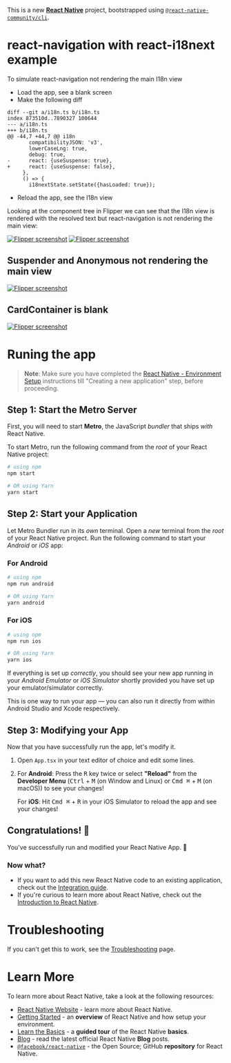 This is a new [**React Native**](https://reactnative.dev) project, bootstrapped using [`@react-native-community/cli`](https://github.com/react-native-community/cli).

# react-navigation with react-i18next example

To simulate react-navigation not rendering the main I18n view

- Load the app, see a blank screen
- Make the following diff

```
diff --git a/i18n.ts b/i18n.ts
index 873510d..7890327 100644
--- a/i18n.ts
+++ b/i18n.ts
@@ -44,7 +44,7 @@ i18n
       compatibilityJSON: 'v3',
       lowerCaseLng: true,
       debug: true,
-      react: {useSuspense: true},
+      react: {useSuspense: false},
     },
     () => {
       i18nextState.setState({hasLoaded: true});
```

- Reload the app, see the I18n view

Looking at the component tree in Flipper we can see that the I18n view is rendered with the resolved text but react-navigation is not rendering the main view:

[![Flipper screenshot](<./readme/image%20(2).png>)](<./readme/image%20(2).png>)
[![Flipper screenshot](<./readme/image%20(4).png>)](<./readme/image%20(4).png>)

## Suspender and Anonymous not rendering the main view

[![Flipper screenshot](<./readme/image%20(1).png>)](<./readme/image%20(1).png>)

## CardContainer is blank

[![Flipper screenshot](<./readme/image%20(3).png>)](<./readme/image%20(3).png>)

# Runing the app

> **Note**: Make sure you have completed the [React Native - Environment Setup](https://reactnative.dev/docs/environment-setup) instructions till "Creating a new application" step, before proceeding.

## Step 1: Start the Metro Server

First, you will need to start **Metro**, the JavaScript _bundler_ that ships _with_ React Native.

To start Metro, run the following command from the _root_ of your React Native project:

```bash
# using npm
npm start

# OR using Yarn
yarn start
```

## Step 2: Start your Application

Let Metro Bundler run in its _own_ terminal. Open a _new_ terminal from the _root_ of your React Native project. Run the following command to start your _Android_ or _iOS_ app:

### For Android

```bash
# using npm
npm run android

# OR using Yarn
yarn android
```

### For iOS

```bash
# using npm
npm run ios

# OR using Yarn
yarn ios
```

If everything is set up _correctly_, you should see your new app running in your _Android Emulator_ or _iOS Simulator_ shortly provided you have set up your emulator/simulator correctly.

This is one way to run your app — you can also run it directly from within Android Studio and Xcode respectively.

## Step 3: Modifying your App

Now that you have successfully run the app, let's modify it.

1. Open `App.tsx` in your text editor of choice and edit some lines.
2. For **Android**: Press the <kbd>R</kbd> key twice or select **"Reload"** from the **Developer Menu** (<kbd>Ctrl</kbd> + <kbd>M</kbd> (on Window and Linux) or <kbd>Cmd ⌘</kbd> + <kbd>M</kbd> (on macOS)) to see your changes!

   For **iOS**: Hit <kbd>Cmd ⌘</kbd> + <kbd>R</kbd> in your iOS Simulator to reload the app and see your changes!

## Congratulations! :tada:

You've successfully run and modified your React Native App. :partying_face:

### Now what?

- If you want to add this new React Native code to an existing application, check out the [Integration guide](https://reactnative.dev/docs/integration-with-existing-apps).
- If you're curious to learn more about React Native, check out the [Introduction to React Native](https://reactnative.dev/docs/getting-started).

# Troubleshooting

If you can't get this to work, see the [Troubleshooting](https://reactnative.dev/docs/troubleshooting) page.

# Learn More

To learn more about React Native, take a look at the following resources:

- [React Native Website](https://reactnative.dev) - learn more about React Native.
- [Getting Started](https://reactnative.dev/docs/environment-setup) - an **overview** of React Native and how setup your environment.
- [Learn the Basics](https://reactnative.dev/docs/getting-started) - a **guided tour** of the React Native **basics**.
- [Blog](https://reactnative.dev/blog) - read the latest official React Native **Blog** posts.
- [`@facebook/react-native`](https://github.com/facebook/react-native) - the Open Source; GitHub **repository** for React Native.
